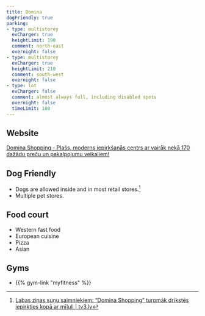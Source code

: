 ```yaml
---
title: Domina
dogFriendly: true
parking:
- type: multistorey
  evCharger: true
  heightLimit: 190
  comment: north-east
  overnight: false
- type: multistorey
  evCharger: true
  heightLimit: 210
  comment: south-west
  overnight: false
- type: lot
  evCharger: false
  comment: almost always full, including disabled spots
  overnight: false
  timeLimit: 180
---
```


## Website
[Domina Shopping - Plašs, moderns iepirkšanās centrs ar vairāk nekā 170 dažādu preču un pakalpojumu veikaliem!](https://domina-shopping.lv/lv/)

## Dog Friendly
- Dogs are allowed inside and in most retail stores.[^1]
- Multiple pet stores.

## Food court
- Western fast food
- European cuisine
- Pizza
- Asian


## Gyms
- {{% gym-link "myfitness" %}}

[^1]: [Labas ziņas suņu saimniekiem: &#8220;Domina Shopping&#8221; turpmāk drīkstēs iepirkties kopā ar mīluli | tv3.lv](https://www.tv3.lv/dzivesstils/dzivnieki/labas-zinas-sunu-saimniekiem-domina-shopping-turpmak-drikstes-iepirkties-kopa-ar-miluli/)
